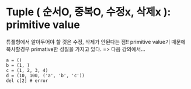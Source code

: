 # Tuple ( 순서O, 중복O, 수정x, 삭제x ): primitive value

튜플형에서 알아두어야 할 것은 수정, 삭제가 안된다는 점!!
primitive value기 때문에 복사할경우 primative한 성질을 가지고 있다. => 다음 강의에서...

```
a = ()
b = (1, )
c = (1, 2, 3, 4)
d = (10, 100, ('a', 'b', 'c'))
del c[2] # error
```

